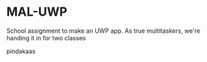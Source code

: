 # MAL-UWP
School assignment to make an UWP app. As true multitaskers, we're handing it in for two classes

pindakaas
